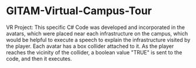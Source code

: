 # GITAM-Virtual-Campus-Tour

VR Project: This specific C# Code was developed and incorporated in the avatars, which were placed near each infrastructure on the campus, which would be helpful to execute a speech to explain the infrastructure visited by the player. Each avatar has a box collider attached to it. As the player reaches the vicinity of the collider, a boolean value "TRUE" is sent to the code, and then it executes.
